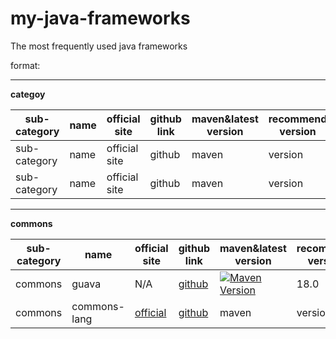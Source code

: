 # my-java-frameworks
The most frequently used java frameworks

format:

-------------------------------------------------------------------------------------
__categoy__

| sub-category | name | official site | github link | maven&latest version | recommend version | socre |
| --- | --- | --- | --- | --- | --- | --- |
| sub-category | name | official site | github | maven | version | socre |
| sub-category | name | official site | github | maven | version | socre |
-------------------------------------------------------------------------------------

__commons__

| sub-category | name | official site | github link | maven&latest version | recommend version | socre |
| --- | --- | --- | --- | --- | --- | --- |
| commons | guava | N/A | [github](https://github.com/google/guava) | [![Maven Version](https://maven-badges.herokuapp.com/maven-central/org.apache.storm/storm-core/badge.svg)](http://search.maven.org/#search\|gav\|1\|g:"org.apache.storm"%20AND%20a:"storm-core") | 18.0 | ☆☆☆★★ |
| commons | commons-lang | [official](http://commons.apache.org/proper/commons-lang/) | [github]() | maven | version | socre |
